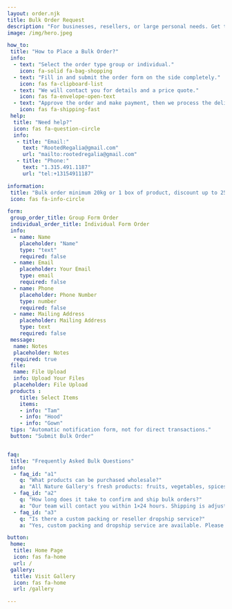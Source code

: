 ```yaml
---
layout: order.njk
title: Bulk Order Request
description: "For businesses, resellers, or large personal needs. Get the best pricing and priority service for every bulk order—direct from trusted organic sources."
image: /img/hero.jpeg

how_to:
 title: "How to Place a Bulk Order?"
 info: 
  - text: "Select the order type group or individual."
    icon: fa-solid fa-bag-shopping
  - text: "Fill in and submit the order form on the side completely."
    icon: fas fa-clipboard-list
  - text: "We will contact you for details and a price quote."
    icon: fas fa-envelope-open-text
  - text: "Approve the order and make payment, then we process the delivery."
    icon: fas fa-shipping-fast
 help: 
  title: "Need help?"
  icon: fas fa-question-circle
  info: 
   - title: "Email:"
     text: "RootedRegalia@gmail.com"
     url: "mailto:rootedregalia@gmail.com"
   - title: "Phone:"
     text: "1.315.491.1187"
     url: "tel:+13154911187"

information:
 title: "Bulk order minimum 20kg or 1 box of product, discount up to 25%!"
 icon: fas fa-info-circle

form: 
 group_order_title: Group Form Order
 individual_order_title: Individual Form Order
 info: 
  - name: Name
    placeholder: "Name"
    type: "text"
    required: false
  - name: Email
    placeholder: Your Email
    type: email
    required: false
  - name: Phone
    placeholder: Phone Number
    type: number
    required: false
  - name: Mailing Address
    placeholder: Mailing Address
    type: text
    required: false
 message: 
  name: Notes
  placeholder: Notes
  required: true
 file: 
  name: File Upload
  info: Upload Your Files
  placeholder: File Upload
 products :
    title: Select Items
    items: 
    - info: "Tam"
    - info: "Hood"
    - info: "Gown"
 tips: "Automatic notification form, not for direct transactions."
 button: "Submit Bulk Order"


faq:
 title: "Frequently Asked Bulk Questions"
 info: 
  - faq_id: "a1"
    q: "What products can be purchased wholesale?"
    a: "All Nature Gallery's fresh products: fruits, vegetables, spices, and organic processed products. If you have a special request, write it on the form."
  - faq_id: "a2"
    q: "How long does it take to confirm and ship bulk orders?"
    a: "Our team will contact you within 1×24 hours. Shipping is adjusted to the amount of stock and destination address (average 2-5 working days)."
  - faq_id: "a3"
    q: "Is there a custom packing or reseller dropship service?"
    a: "Yes, custom packing and dropship service are available. Please include your request in the form or contact our sales."

button: 
 home:
  title: Home Page
  icon: fas fa-home
  url: /
 gallery:
  title: Visit Gallery
  icon: fas fa-home
  url: /gallery

---
```


